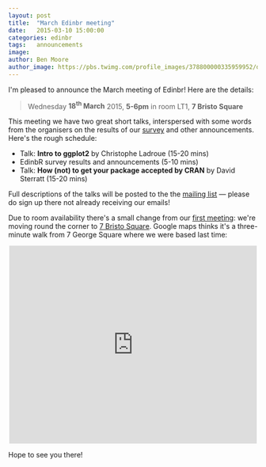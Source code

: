```yaml
---
layout: post
title:  "March Edinbr meeting"
date:   2015-03-10 15:00:00
categories: edinbr
tags:   announcements
image:
author: Ben Moore
author_image: https://pbs.twimg.com/profile_images/378800000335959952/dc9e863342be97d93b897e1e5f332b43_400x400.jpeg
---
```


I'm pleased to announce the March meeting of Edinbr! Here are the details:

>Wednesday **18<sup>th</sup> March** 2015, **5-6pm** in room LT1, **7 Bristo Square**

This meeting we have two great short talks, interspersed with some words from the organisers on the results of our [survey](http://edinbr.org/edinbr/2015/02/22/edinbr-survey.html) and other announcements. Here's the rough schedule:

* Talk: **Intro to ggplot2** by Christophe Ladroue (15-20 mins)
* EdinbR survey results and announcements (5-10 mins)
* Talk: **How (not) to get your package accepted by CRAN** by David Sterratt (15-20 mins)

Full descriptions of the talks will be posted to the the [mailing list](https://groups.google.com/forum/#!forum/edinbr) — please do sign up there not already receiving our emails!

Due to room availability there's a small change from our [first meeting](http://edinbr.org/edinbr/2015/01/30/our-first-meeting.html): we're moving round the corner to [7 Bristo Square](http://www.ed.ac.uk/schools-departments/estates-buildings/buildings-information/a-z-buildings-list?id=109&cw_xml=Building_profile.cfm). Google maps thinks it's a three-minute walk from 7 George Square where we were based last time:

<iframe src="https://www.google.com/maps/embed?pb=!1m29!1m12!1m3!1d1117.1257803705641!2d-3.1890380324646777!3d55.9450116945892!2m3!1f0!2f0!3f0!3m2!1i1024!2i768!4f13.1!4m14!1i0!3e2!4m5!1s0x4887c7846219f0bf%3A0x4cd42bc44dd7250!2s7+Bristo+Square%2C+Edinburgh+EH8+9AL%2C+UK!3m2!1d55.945773499999994!2d-3.1876491!4m5!1s0x4887c78367403f5b%3A0x342d6b9392ffecc6!2s7+George+Square%2C+Edinburgh+EH8+9JZ%2C+UK!3m2!1d55.944364699999994!2d-3.1892457999999997!5e0!3m2!1sen!2suk!4v1425910043826" width="500" height="400" frameborder="0" style="border:0; margin: 0 auto; display: block;"></iframe>

Hope to see you there!
